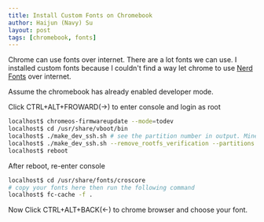 ```yaml
---
title: Install Custom Fonts on Chromebook
author: Haijun (Navy) Su
layout: post
tags: [chromebook, fonts]
---
```

Chrome can use fonts over internet. There are a lot fonts we can use. I installed custom fonts because I couldn't find a way let chrome to use [Nerd Fonts](https://github.com/ryanoasis/nerd-fonts) over internet.

Assume the chromebook has already enabled developer mode.

Click CTRL+ALT+FROWARD(->) to enter console and login as root
```bash
localhost$ chromeos-firmwareupdate --mode=todev
localhost$ cd /usr/share/vboot/bin
localhost$ ./make_dev_ssh.sh # see the partition number in output. Mine is 2
localhost$ ./make_dev_ssh.sh --remove_rootfs_verification --partitions 2 # the number is from previous command output
localhost$ reboot
```
After reboot, re-enter console
```bash
localhost$ cd /usr/share/fonts/croscore
# copy your fonts here then run the following command
localhost$ fc-cache -f .
```

Now Click CTRL+ALT+BACK(<-) to chrome browser and choose your font.
